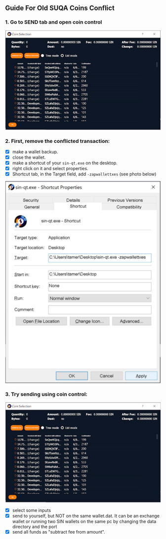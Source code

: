 ## Guide For Old SUQA Coins Conflict

### 1. Go to SEND tab and open coin control

![img_01](assets/img/misc/suqa_conflict_01.png)

### 2. First, remove the conflicted transaction:
* [x] make a wallet backup.
* [x] close the wallet.
* [x] make a shortcut of your `sin-qt.exe` on the desktop. 
* [x] right click on it and select properties. 
* [x] Shortcut tab, in the Target field, add `-zapwallettxes` (see photo below)

![img_02](assets/img/misc/suqa_conflict_02.png)

### 3. Try sending using coin control:

![img_03](assets/img/misc/suqa_conflict_03.png)

* [x] select some inputs
* [x] send to yourself, but NOT on the same wallet.dat.  It can be an exchange wallet or running two SIN wallets on the same pc by changing the data directory and the port 
* [x] send all funds as "subtract fee from amount".